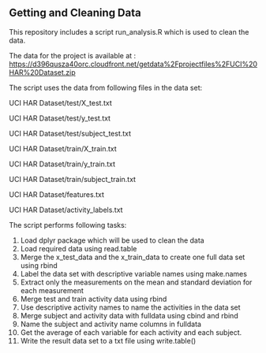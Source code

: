 ## Getting and Cleaning Data

This repository includes a script run_analysis.R which is used to clean the data.

The data for the project is available at : https://d396qusza40orc.cloudfront.net/getdata%2Fprojectfiles%2FUCI%20HAR%20Dataset.zip

The script uses the data from following files in the data set:

UCI HAR Dataset/test/X_test.txt

UCI HAR Dataset/test/y_test.txt

UCI HAR Dataset/test/subject_test.txt

UCI HAR Dataset/train/X_train.txt

UCI HAR Dataset/train/y_train.txt

UCI HAR Dataset/train/subject_train.txt

UCI HAR Dataset/features.txt

UCI HAR Dataset/activity_labels.txt

The script performs following tasks:
1. Load dplyr package which will be used to clean the data
2. Load required data using read.table
3. Merge the x_test_data and the x_train_data to create one full data set using rbind
4. Label the data set with descriptive variable names using make.names
5. Extract only the measurements on the mean and standard deviation for each measurement
6. Merge test and train activity data using rbind
7. Use descriptive activity names to name the activities in the data set
8. Merge subject and activity data with fulldata using cbind and rbind
9. Name the subject and activity name columns in fulldata
10. Get the average of each variable for each activity and each subject.
11. Write the result data set to a txt file using write.table()

